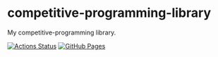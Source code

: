 # competitive-programming-library
My competitive-programming library.

[![Actions Status](https://github.com/ageprocpp/competitive-programming-library/workflows/verify/badge.svg)](https://github.com/ageprocpp/competitive-programming-library/actions) 
[![GitHub Pages](https://img.shields.io/badge/GitHub%20Pages-%20-brightgreen)](https://ageprocpp.github.io/competitive-programming-library/)
